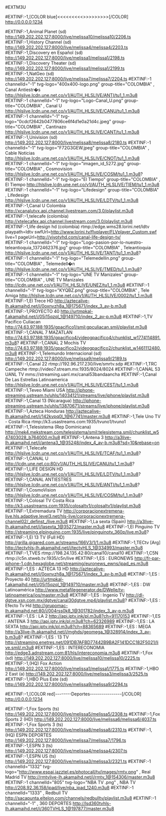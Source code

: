 #EXTM3U

#EXTINF:-1,[COLOR blue]<<<<<<<<<<Latinos >>>>>>>>>>[/COLOR]
http://0.0.0.0:1234

#EXTINF:-1,Animal Planet (sd)
http://149.202.202.127:8000/live/melissa10/melissa10/2206.ts
#EXTINF:-1,History Channel (sd)
http://149.202.202.127:8000/live/melissa4/melissa4/2203.ts
#EXTINF:-1,Discovery en Español (sd)
http://149.202.202.127:8000/live/melissa1/melissa1/2198.ts
#EXTINF:-1,Discovery Theater (sd)
http://149.202.202.127:8000/live/melissa1/melissa1/2199.ts
#EXTINF:-1,NatGeo (sd)
http://149.202.202.127:8000/live/melissa7/melissa7/2204.ts
#EXTINF:-1 channelId="-1" tvg-logo="400x400-logo.png" group-title="COLOMBIA" , Canal Antiestr�s
http://hlslive.lcdn.une.net.co/v1/AUTH_HLSLIVE/ANTI/tu1_1.m3u8
#EXTINF:-1 channelId="-1" tvg-logo="Logo-Canal_U.png" group-title="COLOMBIA" , Canal U
http://hlslive.lcdn.une.net.co/v1/AUTH_HLSLIVE/CANU/tu1_1.m3u8
#EXTINF:-1 channelId="-1" tvg-logo="0cdcf2642b0477806ce6f4d1e0a21d4c.jpeg" group-title="COLOMBIA" , Cantinazo
http://hlslive.lcdn.une.net.co/v1/AUTH_HLSLIVE/CANT/tu1_1.m3u8
#EXTINF:-1,Univision (sd)
http://149.202.202.127:8000/live/melissa8/melissa8/2180.ts
#EXTINF:-1 channelId="-1" tvg-logo="F72G3GEW.jpeg" group-title="COLOMBIA" , Cable Noticias
http://hlslive.lcdn.une.net.co/v1/AUTH_HLSLIVE/CNOT/tu1_1.m3u8
#EXTINF:-1 channelId="-1" tvg-logo="imagen_id_5272.jpg" group-title="COLOMBIA" , Cosmovision
http://hlslive.lcdn.une.net.co/v1/AUTH_HLSLIVE/COSM/tu1_1.m3u8?
#EXTINF:-1 channelId="-1" tvg-logo="El Tiempo" group-title="COLOMBIA" , El Tiempo
http://hlslive.lcdn.une.net.co/v1/AUTH_HLSLIVE/TIEM/tu1_1.m3u8
#EXTINF:-1 channelId="-1" tvg-logo="Lifedesign" group-title="COLOMBIA" , Lifedesign
http://hlslive.lcdn.une.net.co/v1/AUTH_HLSLIVE/LDTV/tu1_1.m3u8
#EXTINF:-1,Canal U Colombia
http://xcanalutvx.api.channel.livestream.com/3.0/playlist.m3u8
#EXTINF:-1,telecafe (colombia)
http://xtelecafex.api.channel.livestream.com/3.0/playlist.m3u8
#EXTINF:-1,life design hd (colombia)
rtmp://edge.wms28.lorini.net/ldtv playpath=ldtv swfUrl=http://www.lorini.tv/flvplayer/FLVplayer_Custom.swf live=1 pageUrl=http://vivotvhd.com/canal-life-design-tv/   
#EXTINF:-1 channelId="-1" tvg-logo="Logo-pasion-por-lo-nuestro-teleantioquia_1372462376.jpg" group-title="COLOMBIA" , Teleantioquia
http://hlslive.lcdn.une.net.co/v1/AUTH_HLSLIVE/TANT/tu1_1.m3u8?
#EXTINF:-1 channelId="-1" tvg-logo="Telemedellin.png" group-title="COLOMBIA" , Telemedell�n
http://hlslive.lcdn.une.net.co/v1/AUTH_HLSLIVE/TMED/tu1_1.m3u8?
#EXTINF:-1 channelId="-1" tvg-logo="UNE TV Manizales" group-title="COLOMBIA" , UNE TV Manizales
http://lcdn.une.net.co/v1/AUTH_HLSLIVE/UNEZ/tu1_1.m3u8
#EXTINF:-1 channelId="-1" tvg-logo="KYQBZ.png" group-title="COLOMBIA" , Tele Amiga
http://hlslive.lcdn.une.net.co/v1/AUTH_HLSLIVE/0002/tu1_1.m3u8
#EXTINF:-1,El Trece HD
http://aztecalive-lh.akamaihd.net/i/0oxnvzh8a_1@175671/index_3_av-b.m3u8
#EXTINF:-1,PROYECTO 40
http://urtmpkal-f.akamaihd.net/i/05i15qzql_1@149710/index_2_av-p.m3u8
#EXTINF:-1,TV Pacifico Culiacan
http://74.63.97.188:1935/gpacifico1/smil:gpculiacan.smil/playlist.m3u8
#EXTINF:-1,CANAL 7 MAZATLAN
http://74.63.97.188:1935/gpacifico4/videogpacifico4/chunklist_w1774114891.m3u8?
#EXTINF:-1,CANAL 2 Mochis TV
http://74.63.97.188:1935/gpacifico2/videogpacifico2/chunklist_w1461112480.m3u8
#EXTINF:-1,Telemundo Internacional (sd)
http://149.202.202.127:8000/live/melissa9/melissa9/2189.ts
#EXTINF:-1,Canal 22
rtmp://192.96.217.230/live/smrtv.sdp
#EXTINF:-1,TRC Campeche
rtmp://video7.stream.mx:1935/8024/8024
#EXTINF:-1,CANAL 53 UANL TV
mms://streaming.uanl.mx/canal53bandaancha
#EXTINF:-1,Canal De Las Estrellas Latinoamerica
http://hlslive.lcdn.une.net.co/v1/AUTH_HLSLIVE/CEST/tu1_1.m3u8
#EXTINF:-1,Teveo Miami USA
http://iphone-streaming.ustream.tv/uhls/14034121/streams/live/iphone/playlist.m3u8
#EXTINF:-1,Canal 13 (Nicaragua)
http://iphone-streaming.ustream.tv/uhls/13870671/streams/live/iphone/playlist.m3u8
#EXTINF:-1,Azteca Honduras
http://aztecalive-lh.akamaihd.net/i/142kvpq0l_1@67741/master.m3u8
#EXTINF:-1,Tele Uno TV - Costa Rica
rtmp://k3.usastreams.com:1935/tvuno1/tvuno1
#EXTINF:-1,Telesistema (Rep Dominicana)
http://mek4.mekstream.com/telesistema/smil:telesistema.smil/chunklist_w547403028_b764000.m3u8
#EXTINF:-1,Antena 3
http://a3live-lh.akamaihd.net/i/antena3_1@35248/index_4_av-b.m3u8?sd=10&rebase=on
#EXTINF:-1,Telecafe
http://hlslive.lcdn.une.net.co/v1/AUTH_HLSLIVE/TCAF/tu1_1.m3u8?
#EXTINF:-1,CANAL U
http://lcdn.une.net.co:80/v1/AUTH_HLSLIVE/CANU/tu1_1.m3u8?
#EXTINF:-1,LIFE DESIGN HD
http://hlslive.lcdn.une.net.co/v1/AUTH_HLSLIVE/LDTV/tu1_1.m3u8?
#EXTINF:-1,CANAL ANTIESTRES
http://hlslive.lcdn.une.net.co/v1/AUTH_HLSLIVE/ANTI/tu1_1.m3u8?
#EXTINF:-1,CosmoVision
http://hlslive.lcdn.une.net.co/v1/AUTH_HLSLIVE/COSM/tu1_1.m3u8?
#EXTINF:-1,Colosal TV Costa Rica
http://k3.usastreams.com:1935/colosaltv1/colosaltv1/playlist.m3u8
#EXTINF:-1,Extremadura TV
http://corporacionextremena-live.hls.adaptive.level3.net/hls-live/corporacionextremena-channel02/_definst_/live.m3u8
#EXTINF:-1,La sexta (Spain)
http://a3live-lh.akamaihd.net/i/lasexta_1@35272/master.m3u8
#EXTINF:-1,El Pinguino TV
http://streaming.elpinguino.com:1935/live/pinguinotv_360p/live.m3u8?
#EXTINF:-1,El 13 TV (Full HD)
http://grilla.gigared.com.ar/streams/166V3/1/1.m3u8
#EXTINF:-1,TECtv [Arg]
http://tectvhls-lh.akamaihd.net/i/tectvHLS_1@334993/master.m3u8
#EXTINF:-1,TVES
rtmp://198.24.135.42:80/canal10/canal10
#EXTINF:-1,C5N
rtmp://c5n.stweb.tv:1935/c5n/live
#EXTINF:-1,ES : EURONEWS
http://fr-par-iphone-1.cdn.hexaglobe.net/streaming/euronews_ewns/ipad_es.m3u8
#EXTINF:-1,ES : AZTECA 13 HD
http://aztecalive-lh.akamaihd.net/i/0oxnvzh8a_1@175671/index_3_av-b.m3u8
#EXTINF:-1,ES : Proyecto 40
http://urtmpkal-f.akamaihd.net/i/05i15qzql_1@149710/master.m3u8
#EXTINF:-1,ES : DW Latinoamérica
http://www.metafilegenerator.de/DWelle/tv-latinoamerica/ios/master.m3u8
#EXTINF:-1,ES : Ingenio TV
http://dl-dgtve.xsn.com.mx/dgtve/canal30dgtve.mp4/playlist.m3u8?
#EXTINF:-1,ES : Efecto Tv Hd
http://grupomac-lh.akamaihd.net:80/i/004rss0k8_1@301782/index_3_av-p.m3u8
#EXTINF:-1,ES : LA 2 
http://api.iptv.ink/pl.m3u8?ch=91170153
#EXTINF:-1,ES : ANTENA 3
http://api.iptv.ink/pl.m3u8?ch=62326989
#EXTINF:-1,ES : LA SEXTA 
http://api.iptv.ink/pl.m3u8?ch=88365689
#EXTINF:-1,ES : MEGA
http://a3live-lh.akamaihd.net/i/mghds/geomega_1@328914/index_3_av-b.m3u8?
#EXTINF:-1,ES : 13 TV 
http://streaming.enetres.net/091DB7AFBD77442B9BA2F141DCC182F5021/live.smil/.m3u8
#EXTINF:-1,ES : INTERECONOMIA
http://edge3.adnstream.com:81/hls/intereconomia.m3u8
#EXTINF:-1,Fox (sd)
http://149.202.202.127:8000/live/melissa10/melissa10/2225.ts
#EXTINF:-1,(HQ) Fox Action 
http://149.202.202.127:8000/live/melissa1/melissa1/1775.ts
#EXTINF:-1,HBO 2 East (a)
http://149.202.202.127:8000/live/melissa3/melissa3/2525.ts
#EXTINF:-1,HBO Plus Este (sd)
http://149.202.202.127:8000/live/melissa9/melissa9/2294.ts


#EXTINF:-1,[COLOR red]--------Deportes----------------[/COLOR]
http://0.0.0.0:1234

#EXTINF:-1,Fox Sports (ts)
http://149.202.202.127:8000/live/melissa5/melissa5/2308.ts
#EXTINF:-1,Fox Sports 2 (HD)
http://149.202.202.127:8000/live/melissa6/melissa6/4037.ts
#EXTINF:-1,Fox Sports 3 (ts)
http://149.202.202.127:8000/live/melissa8/melissa8/2310.ts
#EXTINF:-1,(HQ) ESPN DEPORTES
http://149.202.202.127:8000/live/melissa7/melissa7/1796.ts
#EXTINF:-1,ESPN 3 (ts)
http://149.202.202.127:8000/live/melissa4/melissa4/2307.ts
#EXTINF:-1,ESPN US (ts)
http://149.202.202.127:8000/live/melissa3/melissa3/2321.ts
#EXTINF:-1 channelId="1332" tvg-logo="http://www.espai.jazztel.es/photocall/tv/images/rmtv.png" , Real Madrid TV
http://rmtvlive-lh.akamaihd.net/i/rmtv_1@154306/master.m3u8
#EXTINF:-1 channelId="805" tvg-logo="NBA TV .png" , NBA TV
http://208.92.36.158/ipad/live/nba_ipad_1240.m3u8
#EXTINF:-1 channelId="1333" , Redbull TV
http://sacapunta.eltelon.com/channels/redbulltv/playlist.m3u8
#EXTINF:-1 channelId="-1" , 360 DEPORTES
http://lsd360tvhls-lh.akamaihd.net/i/360TVHLS_1@197877/master.m3u8

 
 

